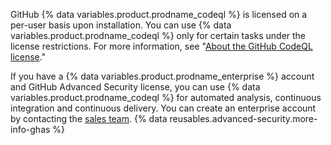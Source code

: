 GitHub {% data variables.product.prodname_codeql %} is licensed on a per-user basis upon installation. You can use {% data variables.product.prodname_codeql %} only for certain tasks under the license restrictions. For more information, see "[About the GitHub CodeQL license](/code-security/codeql-cli/using-the-codeql-cli/about-the-codeql-cli#about-the-github-codeql-license)."
 
If you have a {% data variables.product.prodname_enterprise %} account and GitHub Advanced Security license, you can use {% data variables.product.prodname_codeql %} for automated analysis, continuous integration and continuous delivery. You can create an enterprise account by contacting the [sales team](https://enterprise.github.com/contact). {% data reusables.advanced-security.more-info-ghas %}
